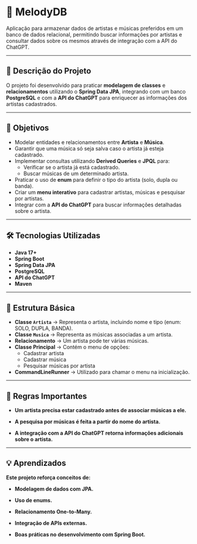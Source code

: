 # 🎵 MelodyDB

Aplicação para armazenar dados de artistas e músicas preferidos em um banco de dados relacional, permitindo buscar informações por artistas e consultar dados sobre os mesmos através de integração com a API do ChatGPT.

---

## 📜 Descrição do Projeto

O projeto foi desenvolvido para praticar **modelagem de classes** e **relacionamentos** utilizando o **Spring Data JPA**, integrando com um banco **PostgreSQL** e com a **API do ChatGPT** para enriquecer as informações dos artistas cadastrados.

---

## 🔨 Objetivos

- Modelar entidades e relacionamentos entre **Artista** e **Música**.
- Garantir que uma música só seja salva caso o artista já esteja cadastrado.
- Implementar consultas utilizando **Derived Queries** e **JPQL** para:
  - Verificar se o artista já está cadastrado.
  - Buscar músicas de um determinado artista.
- Praticar o uso de **enum** para definir o tipo do artista (solo, dupla ou banda).
- Criar um **menu interativo** para cadastrar artistas, músicas e pesquisar por artistas.
- Integrar com a **API do ChatGPT** para buscar informações detalhadas sobre o artista.

---

## 🛠️ Tecnologias Utilizadas

- **Java 17+**
- **Spring Boot**
- **Spring Data JPA**
- **PostgreSQL**
- **API do ChatGPT**
- **Maven**

---

## 📂 Estrutura Básica

- **Classe `Artista`** → Representa o artista, incluindo nome e tipo (enum: SOLO, DUPLA, BANDA).
- **Classe `Musica`** → Representa as músicas associadas a um artista.
- **Relacionamento** → Um artista pode ter várias músicas.
- **Classe Principal** → Contém o menu de opções:
  - Cadastrar artista
  - Cadastrar música
  - Pesquisar músicas por artista
- **CommandLineRunner** → Utilizado para chamar o menu na inicialização.

---


## 📌 Regras Importantes

- **Um artista precisa estar cadastrado antes de associar músicas a ele.**

- **A pesquisa por músicas é feita a partir do nome do artista.**

- **A integração com a API do ChatGPT retorna informações adicionais sobre o artista.**

---

## 💡 Aprendizados
**Este projeto reforça conceitos de:**

- **Modelagem de dados com JPA.**

- **Uso de enums.**

- **Relacionamento One-to-Many.**

- **Integração de APIs externas.**

- **Boas práticas no desenvolvimento com Spring Boot.**
